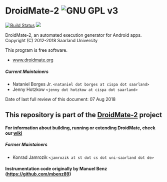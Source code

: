 # DroidMate-2 ![GNU GPL v3](https://www.gnu.org/graphics/gplv3-88x31.png)
[![Build Status](https://travis-ci.org/uds-se/droidmate-coverage.svg?branch=master)](https://travis-ci.org/uds-se/droidmate-coverage)
[![](https://jitpack.io/v/uds-se/droidmate-coverage.svg)](https://jitpack.io/#uds-se/droidmate-coverage)

DroidMate-2, an automated execution generator for Android apps.  
Copyright (C) 2012-2018 Saarland University

This program is free software. 

* www.droidmate.org  

##### Current Maintainers

* Nataniel Borges Jr. `<nataniel dot borges at cispa dot saarland>`
* Jenny Hotzkow `<jenny dot hotzkow at cispa dot saarland>`

Date of last full review of this document: 07 Aug 2018

## This repository is part of the [DroidMate-2](https://github.com/uds-se/droidmate) project


#### For information about building, running or extending DroidMate, check our [wiki](https://github.com/uds-se/droidmate/wiki) ###


##### Former Maintainers #####

* Konrad Jamrozik `<jamrozik at st dot cs dot uni-saarland dot de>`

#### Instrumentation code originally by Manuel Benz (https://github.com/mbenz89)
